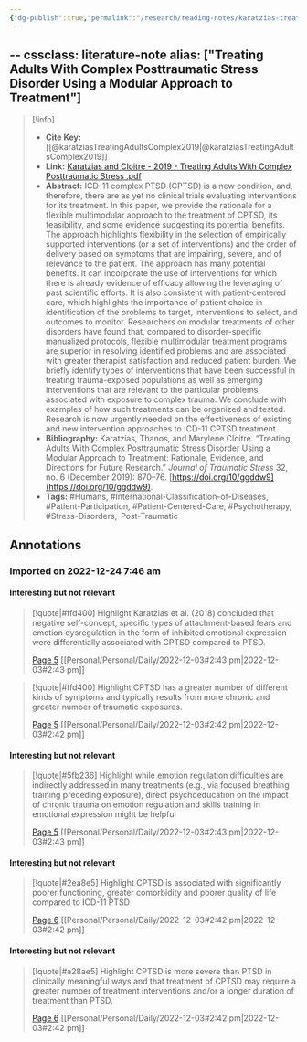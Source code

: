 ```yaml
---
{"dg-publish":true,"permalink":"/research/reading-notes/karatzias-treating-adults-complex2019/","tags":"gardenEntry"}
---
```



--
cssclass: literature-note
alias: ["Treating Adults With Complex Posttraumatic Stress Disorder Using a Modular Approach to Treatment"]
---

> [!info]
> - **Cite Key:** [[@karatziasTreatingAdultsComplex2019\|@karatziasTreatingAdultsComplex2019]]
> - **Link:** [Karatzias and Cloitre - 2019 - Treating Adults With Complex Posttraumatic Stress .pdf](file://C:\Users\Henry%20Imler\OneDrive\Library\Zotero%20PDFs\Karatzias%20and%20Cloitre%20-%202019%20-%20Treating%20Adults%20With%20Complex%20Posttraumatic%20Stress%205.pdf)
> - **Abstract:** ICD-11 complex PTSD (CPTSD) is a new condition, and, therefore, there are as yet no clinical trials evaluating interventions for its treatment. In this paper, we provide the rationale for a flexible multimodular approach to the treatment of CPTSD, its feasibility, and some evidence suggesting its potential benefits. The approach highlights flexibility in the selection of empirically supported interventions (or a set of interventions) and the order of delivery based on symptoms that are impairing, severe, and of relevance to the patient. The approach has many potential benefits. It can incorporate the use of interventions for which there is already evidence of efficacy allowing the leveraging of past scientific efforts. It is also consistent with patient-centered care, which highlights the importance of patient choice in identification of the problems to target, interventions to select, and outcomes to monitor. Researchers on modular treatments of other disorders have found that, compared to disorder-specific manualized protocols, flexible multimodular treatment programs are superior in resolving identified problems and are associated with greater therapist satisfaction and reduced patient burden. We briefly identify types of interventions that have been successful in treating trauma-exposed populations as well as emerging interventions that are relevant to the particular problems associated with exposure to complex trauma. We conclude with examples of how such treatments can be organized and tested. Research is now urgently needed on the effectiveness of existing and new intervention approaches to ICD-11 CPTSD treatment.
> - **Bibliography:** Karatzias, Thanos, and Marylene Cloitre. “Treating Adults With Complex Posttraumatic Stress Disorder Using a Modular Approach to Treatment: Rationale, Evidence, and Directions for Future Research.” _Journal of Traumatic Stress_ 32, no. 6 (December 2019): 870–76. [https://doi.org/10/ggddw9](https://doi.org/10/ggddw9).
> - **Tags:** #Humans, #International-Classification-of-Diseases, #Patient-Participation, #Patient-Centered-Care, #Psychotherapy, #Stress-Disorders,-Post-Traumatic

## Annotations

### Imported on 2022-12-24 7:46 am

#### Interesting but not relevant

> [!quote|#ffd400] Highlight
> Karatzias et al. (2018) concluded that negative self-concept, specific types of attachment-based fears and emotion dysregulation in the form of inhibited emotional expression were differentially associated with CPTSD compared to PTSD.
>
> [Page 5](zotero://open-pdf/library/items/LXLFESAP?page=5) [[Personal/Personal/Daily/2022-12-03#2:43 pm\|2022-12-03#2:43 pm]]

> [!quote|#ffd400] Highlight
> CPTSD has a greater number of different kinds of symptoms and typically results from more chronic and greater number of traumatic exposures.
>
> [Page 5](zotero://open-pdf/library/items/LXLFESAP?page=5) [[Personal/Personal/Daily/2022-12-03#2:42 pm\|2022-12-03#2:42 pm]]

#### Interesting but not relevant

> [!quote|#5fb236] Highlight
> while emotion regulation difficulties are indirectly addressed in many treatments (e.g., via focused breathing training preceding exposure), direct psychoeducation on the impact of chronic trauma on emotion regulation and skills training in emotional expression might be helpful
>
> [Page 5](zotero://open-pdf/library/items/LXLFESAP?page=5) [[Personal/Personal/Daily/2022-12-03#2:43 pm\|2022-12-03#2:43 pm]]

#### Interesting but not relevant

> [!quote|#2ea8e5] Highlight
> CPTSD is associated with significantly poorer functioning, greater comorbidity and poorer quality of life compared to ICD-11 PTSD
>
> [Page 6](zotero://open-pdf/library/items/LXLFESAP?page=6) [[Personal/Personal/Daily/2022-12-03#2:42 pm\|2022-12-03#2:42 pm]]

#### Interesting but not relevant

> [!quote|#a28ae5] Highlight
> CPTSD is more severe than PTSD in clinically meaningful ways and that treatment of CPTSD may require a greater number of treatment interventions and/or a longer duration of treatment than PTSD.
>
> [Page 6](zotero://open-pdf/library/items/LXLFESAP?page=6) [[Personal/Personal/Daily/2022-12-03#2:42 pm\|2022-12-03#2:42 pm]]





